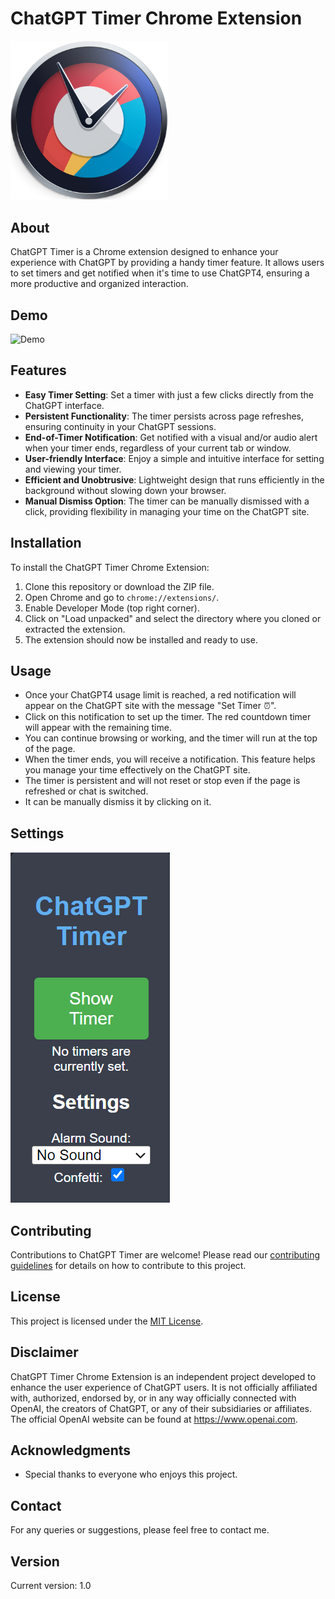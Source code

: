 # ChatGPT Timer Chrome Extension
<img src="assets/github.png" width="50%">

## About
ChatGPT Timer is a Chrome extension designed to enhance your experience with ChatGPT by providing a handy timer feature. It allows users to set timers and get notified when it's time to use ChatGPT4, ensuring a more productive and organized interaction.

## Demo
![Demo](assets/gptdemo.gif)

## Features
- **Easy Timer Setting**: Set a timer with just a few clicks directly from the ChatGPT interface.
- **Persistent Functionality**: The timer persists across page refreshes, ensuring continuity in your ChatGPT sessions.
- **End-of-Timer Notification**: Get notified with a visual and/or audio alert when your timer ends, regardless of your current tab or window.
- **User-friendly Interface**: Enjoy a simple and intuitive interface for setting and viewing your timer.
- **Efficient and Unobtrusive**: Lightweight design that runs efficiently in the background without slowing down your browser.
- **Manual Dismiss Option**: The timer can be manually dismissed with a click, providing flexibility in managing your time on the ChatGPT site.

## Installation
To install the ChatGPT Timer Chrome Extension:
1. Clone this repository or download the ZIP file.
2. Open Chrome and go to `chrome://extensions/`.
3. Enable Developer Mode (top right corner).
4. Click on "Load unpacked" and select the directory where you cloned or extracted the extension.
5. The extension should now be installed and ready to use.

## Usage
- Once your ChatGPT4 usage limit is reached, a red notification will appear on the ChatGPT site with the message "Set Timer ⏰".
- Click on this notification to set up the timer. The red countdown timer will appear with the remaining time.
- You can continue browsing or working, and the timer will run at the top of the page.
- When the timer ends, you will receive a notification. This feature helps you manage your time effectively on the ChatGPT site.
- The timer is persistent and will not reset or stop even if the page is refreshed or chat is switched.
- It can be manually dismiss it by clicking on it.
## Settings 
![Settings](assets/settings.png)


## Contributing
Contributions to ChatGPT Timer are welcome! Please read our [contributing guidelines](CONTRIBUTING.md) for details on how to contribute to this project.

## License
This project is licensed under the [MIT License](LICENSE).
## Disclaimer

ChatGPT Timer Chrome Extension is an independent project developed to enhance the user experience of ChatGPT users. It is not officially affiliated with, authorized, endorsed by, or in any way officially connected with OpenAI, the creators of ChatGPT, or any of their subsidiaries or affiliates. The official OpenAI website can be found at https://www.openai.com.

## Acknowledgments
- Special thanks to everyone who enjoys this project.

## Contact
For any queries or suggestions, please feel free to contact me.

## Version
Current version: 1.0
